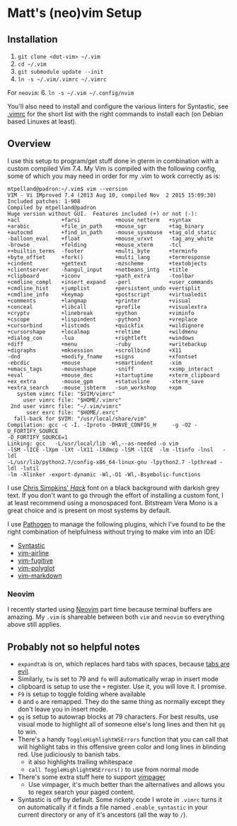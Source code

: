 # Matt's (neo)vim Setup

## Installation

1. `git clone <dot-vim> ~/.vim`
3. `cd ~/.vim`
4. `git submodule update --init`
5. `ln -s ~/.vim/.vimrc ~/.vimrc`

For `neovim`:
6. `ln -s ~/.vim ~/.config/nvim`

You'll also need to install and configure the various linters for Syntastic,
see [.vimrc](/.vimrc) for the short list with the right commands to install
each (on Debian based Linuxes at least).

## Overview

I use this setup to program/get stuff done in gterm in combination with a
custom compiled Vim 7.4. My Vim is compiled with the following config, some of
which you may need in order for my .vim to work correctly as is:

```
mtpelland@padron:~/.vim$ vim --version
VIM - Vi IMproved 7.4 (2013 Aug 10, compiled Nov  2 2015 15:09:30)
Included patches: 1-908
Compiled by mtpelland@padron
Huge version without GUI.  Features included (+) or not (-):
+acl             +farsi           +mouse_netterm   +syntax
+arabic          +file_in_path    +mouse_sgr       +tag_binary
+autocmd         +find_in_path    -mouse_sysmouse  +tag_old_static
-balloon_eval    +float           +mouse_urxvt     -tag_any_white
-browse          +folding         +mouse_xterm     -tcl
++builtin_terms  -footer          +multi_byte      +terminfo
+byte_offset     +fork()          +multi_lang      +termresponse
+cindent         +gettext         -mzscheme        +textobjects
+clientserver    -hangul_input    +netbeans_intg   +title
+clipboard       +iconv           +path_extra      -toolbar
+cmdline_compl   +insert_expand   -perl            +user_commands
+cmdline_hist    +jumplist        +persistent_undo +vertsplit
+cmdline_info    +keymap          +postscript      +virtualedit
+comments        +langmap         +printer         +visual
+conceal         +libcall         +profile         +visualextra
+cryptv          +linebreak       +python          +viminfo
+cscope          +lispindent      -python3         +vreplace
+cursorbind      +listcmds        +quickfix        +wildignore
+cursorshape     +localmap        +reltime         +wildmenu
+dialog_con      -lua             +rightleft       +windows
+diff            +menu            -ruby            +writebackup
+digraphs        +mksession       +scrollbind      +X11
-dnd             +modify_fname    +signs           +xfontset
-ebcdic          +mouse           +smartindent     -xim
+emacs_tags      -mouseshape      -sniff           +xsmp_interact
+eval            +mouse_dec       +startuptime     +xterm_clipboard
+ex_extra        -mouse_gpm       +statusline      -xterm_save
+extra_search    -mouse_jsbterm   -sun_workshop    +xpm
   system vimrc file: "$VIM/vimrc"
     user vimrc file: "$HOME/.vimrc"
 2nd user vimrc file: "~/.vim/vimrc"
      user exrc file: "$HOME/.exrc"
  fall-back for $VIM: "/usr/local/share/vim"
Compilation: gcc -c -I. -Iproto -DHAVE_CONFIG_H     -g -O2 -U_FORTIFY_SOURCE
-D_FORTIFY_SOURCE=1
Linking: gcc   -L/usr/local/lib -Wl,--as-needed -o vim
-lSM -lICE -lXpm -lXt -lX11 -lXdmcp -lSM -lICE  -lm -ltinfo -lnsl   -ldl
-L/usr/lib/python2.7/config-x86_64-linux-gnu -lpython2.7 -lpthread -ldl -lutil
-lm -Xlinker -export-dynamic -Wl,-O1 -Wl,-Bsymbolic-functions
```

I use [Chris Simpkins' _Hack_](https://github.com/chrissimpkins/Hack) font on a
black background with darkish grey text. If you don't want to go through the
effort of installing a custom font, I at least recommend using a monospaced
font. Bitstream Vera Mono is a great choice and is present on most systems by
default.

I use [Pathogen](https://github.com/tpope/vim-pathogen) to manage the following
plugins, which I've found to be the right combination of helpfulness without
trying to make vim into an IDE:

- [Syntastic](https://github.com/scrooloose/syntastic)
- [vim-airline](https://github.com/vim-airline/vim-airline)
- [vim-fugitive](https://github.com/tpope/vim-fugitive)
- [vim-polyglot](https://github.com/sheerun/vim-polyglot)
- [vim-markdown](https://github.com/plasticboy/vim-markdown)

### Neovim

I recently started using [Neovim](https://github.com/neovim/neovim) part time
because terminal buffers are amazing. My `.vim` is shareable between both `vim`
and `neovim` so everything above still applies.

## Probably not so helpful notes

- `expandtab` is on, which replaces hard tabs with spaces, because [tabs are
  evil](https://www.emacswiki.org/emacs/TabsAreEvil).
- Similarly, `tw` is set to 79 and `fo` will automatically wrap in insert mode
- clipboard is setup to use the `+` register. Use it, you will love it. I
  promise.
- `F9` is setup to toggle folding where available
- `O` and `o` are remapped. They do the same thing as normally except they
  don't leave you in insert mode.
- `gq` is setup to autowrap blocks at 79 characters. For best results, use
  visual mode to highlight all of someone else's long lines and then hit `gq`
  to win.
- There's a handy `ToggleHighlightWSErrors` function that you can call that
  will highlight tabs in this offensive green color and long lines in blinding
  red. Use judiciously to banish tabs.
  - it also highlights trailing whitespace
  - `call ToggleHighlightWSErrors()` to use from normal mode
- There's some extra stuff here to support
  [vimpager](https://github.com/rkitover/vimpager)
  - Use vimpager, it's much better than the alternatives and allows you to
    regex search your paged content.
- Syntastic is off by default. Some rickety code I wrote in `.vimrc` turns it on
  automatically if it finds a file named `.enable_syntastic` in your current
  directory or any of it's ancestors (all the way to `/`).
